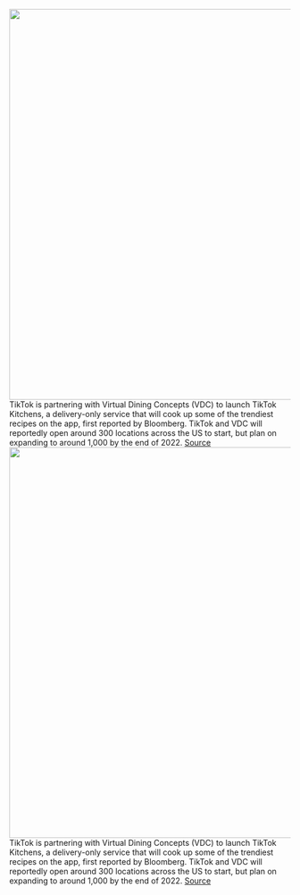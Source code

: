<img src='https://cdn.vox-cdn.com/thumbor/uDB0tMhf_QtA0ILUr9vtGpOrcvk=/0x201:2991x2595/1200x800/filters:focal(1173x1238:1651x1716)/cdn.vox-cdn.com/uploads/chorus_image/image/70294486/tiktok_kitchens_food_samples.5.jpg' width='700px' /><br/>
TikTok is partnering with Virtual Dining Concepts (VDC) to launch TikTok Kitchens, a delivery-only service that will cook up some of the trendiest recipes on the app, first reported by Bloomberg. TikTok and VDC will reportedly open around 300 locations across the US to start, but plan on expanding to around 1,000 by the end of 2022.
<a href='https://www.theverge.com/2021/12/19/22845154/tiktok-kitchens-viral-food-ghost-kitchens'> Source <a/><img src='https://cdn.vox-cdn.com/thumbor/uDB0tMhf_QtA0ILUr9vtGpOrcvk=/0x201:2991x2595/1200x800/filters:focal(1173x1238:1651x1716)/cdn.vox-cdn.com/uploads/chorus_image/image/70294486/tiktok_kitchens_food_samples.5.jpg' width='700px' /><br/>
TikTok is partnering with Virtual Dining Concepts (VDC) to launch TikTok Kitchens, a delivery-only service that will cook up some of the trendiest recipes on the app, first reported by Bloomberg. TikTok and VDC will reportedly open around 300 locations across the US to start, but plan on expanding to around 1,000 by the end of 2022.
<a href='https://www.theverge.com/2021/12/19/22845154/tiktok-kitchens-viral-food-ghost-kitchens'> Source <a/>